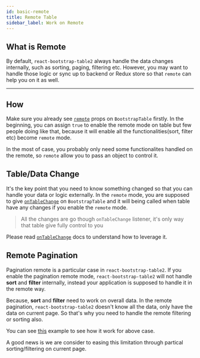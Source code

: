 ```yaml
---
id: basic-remote
title: Remote Table
sidebar_label: Work on Remote
---
```


## What is Remote

By default, `react-bootstrap-table2` always handle the data changes internally, such as sorting, paging, filtering etc. However, you may want to handle those logic or sync up to backend or Redux store so that `remote` can help you on it as well.

-----

## How
Make sure you already see [`remote`](./table-props.html#remote-bool-object) props on `BootstrapTable` firstly. In the beginning, you can assign `true` to enable the remote mode on table but few people doing like that, because it will enable all the functionalities(sort, filter etc) become `remote` mode.

In the most of case, you probably only need some functionalites handled on the remote, so `remote` allow you to pass an object to control it.

## Table/Data Change
It's the key point that you need to know something changed so that you can handle your data or logic externally. In the `remote` mode, you are supposed to give [`onTableChange`](./table-props.html#ontablechange-function) on `BootstrapTable` and it will being called when table have any changes if you enable the `remote` mode.

> All the changes are go though `onTableChange` listener,
> it's only way that table give fully control to you

Please read [`onTableChange`](./table-props.html#ontablechange-function) docs to understand how to leverage it.

## Remote Pagination
Pagination remote is a particular case in `react-bootstrap-table2`. If you enable the pagination remote mode, `react-bootstrap-table2` will not handle **sort** and **filter** internally, instead your application is supposed to handle it in the remote way.   

Because, **sort** and **filter** need to work on overall data. In the remote pagination, `react-bootstrap-table2` doesn't know all the data, only have the data on current page. So that's why you need to handle the remote filtering or sorting also.   

You can see [this](../storybook/index.html?selectedKind=Remote&selectedStory=Remote%20All) example to see how it work for above case.   

A good news is we are consider to easing this limitation through partical sorting/filtering on current page.